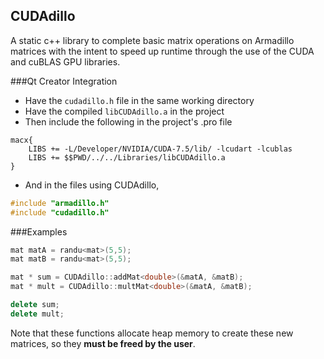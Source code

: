 ## CUDAdillo

A static c++ library to complete basic matrix operations on Armadillo matrices with the intent to speed up runtime through the use of the CUDA and cuBLAS GPU libraries.

###Qt Creator Integration

- Have the `cudadillo.h` file in the same working directory
- Have the compiled `libCUDAdillo.a` in the project
- Then include the following in the project's .pro file

```
macx{
    LIBS += -L/Developer/NVIDIA/CUDA-7.5/lib/ -lcudart -lcublas
    LIBS += $$PWD/../../Libraries/libCUDAdillo.a
}
```

- And in the files using CUDAdillo,
```cpp
#include "armadillo.h"
#include "cudadillo.h"
```

###Examples
```cpp
mat matA = randu<mat>(5,5);
mat matB = randu<mat>(5,5);

mat * sum = CUDAdillo::addMat<double>(&matA, &matB);
mat * mult = CUDAdillo::multMat<double>(&matA, &matB);

delete sum;
delete mult;
```

Note that these functions allocate heap memory to create these new matrices, so they **must be freed by the user**.

